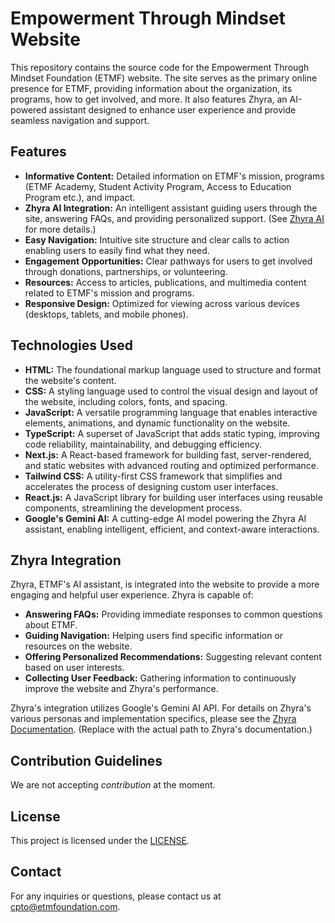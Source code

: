 # Empowerment Through Mindset Website

This repository contains the source code for the Empowerment Through Mindset Foundation (ETMF) website.  The site serves as the primary online presence for ETMF, providing information about the organization, its programs, how to get involved, and more.  It also features Zhyra, an AI-powered assistant designed to enhance user experience and provide seamless navigation and support.

## Features

* **Informative Content:**  Detailed information on ETMF's mission, programs (ETMF Academy, Student Activity Program, Access to Education Program etc.), and impact.
* **Zhyra AI Integration:** An intelligent assistant guiding users through the site, answering FAQs, and providing personalized support.  (See [Zhyra AI](https://medium.com/@danielward.occ/meet-zhyra-ai-the-intelligent-ai-assistant-3034b939de89) for more details.)
* **Easy Navigation:**  Intuitive site structure and clear calls to action enabling users to easily find what they need.
* **Engagement Opportunities:**  Clear pathways for users to get involved through donations, partnerships, or volunteering.
* **Resources:**  Access to articles, publications, and multimedia content related to ETMF's mission and programs.
* **Responsive Design:**  Optimized for viewing across various devices (desktops, tablets, and mobile phones).

## Technologies Used

- **HTML:** The foundational markup language used to structure and format the website's content.  
- **CSS:** A styling language used to control the visual design and layout of the website, including colors, fonts, and spacing.  
- **JavaScript:** A versatile programming language that enables interactive elements, animations, and dynamic functionality on the website.  
- **TypeScript:** A superset of JavaScript that adds static typing, improving code reliability, maintainability, and debugging efficiency.  
- **Next.js:** A React-based framework for building fast, server-rendered, and static websites with advanced routing and optimized performance.  
- **Tailwind CSS:** A utility-first CSS framework that simplifies and accelerates the process of designing custom user interfaces.  
- **React.js:** A JavaScript library for building user interfaces using reusable components, streamlining the development process.  
- **Google's Gemini AI:** A cutting-edge AI model powering the Zhyra AI assistant, enabling intelligent, efficient, and context-aware interactions.

## Zhyra Integration

Zhyra, ETMF's AI assistant, is integrated into the website to provide a more engaging and helpful user experience.  Zhyra is capable of:

* **Answering FAQs:** Providing immediate responses to common questions about ETMF.
* **Guiding Navigation:**  Helping users find specific information or resources on the website.
* **Offering Personalized Recommendations:** Suggesting relevant content based on user interests.
* **Collecting User Feedback:**  Gathering information to continuously improve the website and Zhyra's performance.

Zhyra's integration utilizes Google's Gemini AI API. For details on Zhyra's various personas and implementation specifics, please see the [Zhyra Documentation](/path/to/zhyra/docs). (Replace with the actual path to Zhyra's documentation.)

## Contribution Guidelines

We are not accepting _contribution_ at the moment.

## License

This project is licensed under the [LICENSE](LICENSE).

## Contact

For any inquiries or questions, please contact us at [cpto@etmfoundation.com](mailto:cpto@etmfoundation.com).
